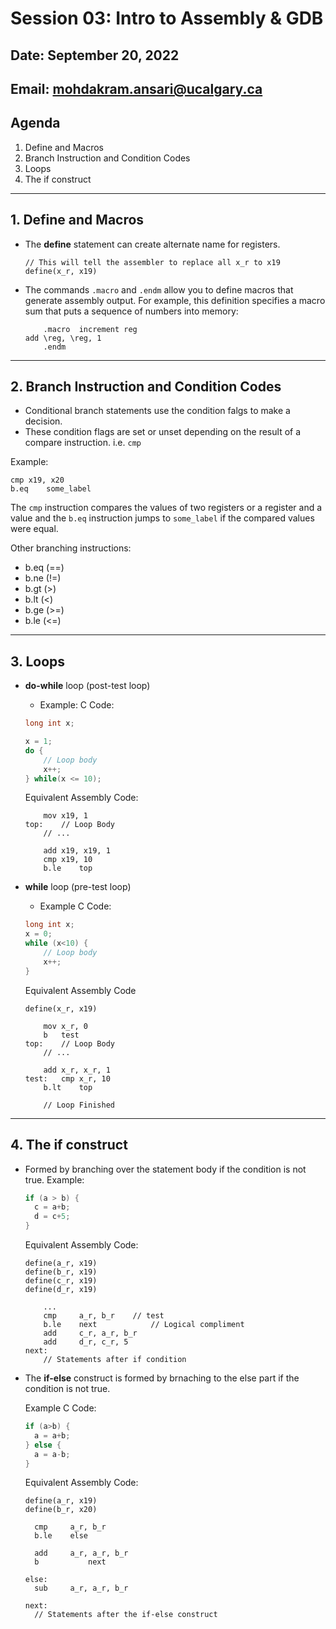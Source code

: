 # Session 03: Intro to Assembly & GDB

## Date: September 20, 2022

## Email: mohdakram.ansari@ucalgary.ca

## Agenda

1. Define and Macros
1. Branch Instruction and Condition Codes
1. Loops
1. The if construct



---
## 1. Define and Macros
- The **define** statement can create alternate name for registers.
	```assembly
	// This will tell the assembler to replace all x_r to x19
	define(x_r, x19)
	```
- The commands `.macro` and `.endm` allow you to define macros that generate assembly output. For example, this definition specifies a macro sum that puts a sequence of numbers into memory:
	```assembly
        .macro  increment reg
	add	\reg, \reg, 1
        .endm
	```

---
## 2. Branch Instruction and Condition Codes

- Conditional branch statements use the condition falgs to make a decision.
- These condition flags are set or unset depending on the result of a compare instruction. i.e. `cmp`

Example:
```assembly
cmp	x19, x20
b.eq	some_label
```

The `cmp` instruction compares the values of two registers or a register and a value and the `b.eq` instruction jumps to `some_label` if the compared values were equal.

Other branching instructions:
- b.eq (==)
- b.ne (!=)
- b.gt (>)
- b.lt (<)
- b.ge (>=)
- b.le (<=)


---
## 3. Loops

- **do-while** loop (post-test loop)
	- Example:
	C Code:
	```c
	long int x;
	
	x = 1;
	do {
		// Loop body
		x++;
	} while(x <= 10);
	```
	Equivalent Assembly Code:
	```assembly
		mov	x19, 1
	top:	// Loop Body
		// ...
		
		add	x19, x19, 1
		cmp	x19, 10
		b.le	top
	```

- **while** loop (pre-test loop)
	- Example
	C Code:
	```c
	long int x;
	x = 0;
	while (x<10) {
		// Loop body
		x++;
	}
	```
	Equivalent Assembly Code
	```assembly
	define(x_r, x19)
		
		mov	x_r, 0
		b	test
	top:	// Loop Body
		// ...
		
		add	x_r, x_r, 1
	test:	cmp	x_r, 10
		b.lt	top
		
		// Loop Finished				
	```


---
## 4. The if construct

- Formed by branching over the statement body if the condition is not true.
	Example:
	
	```c
	if (a > b) {
	  c = a+b;
	  d = c+5;
	}
	```
	
	Equivalent Assembly Code:
	
	```assembly
	define(a_r, x19)
	define(b_r, x19)
	define(c_r, x19)
	define(d_r, x19)
	
		...
		cmp		a_r, b_r	// test
		b.le	next			// Logical compliment
		add		c_r, a_r, b_r
		add		d_r, c_r, 5
	next:
		// Statements after if condition
	```

- The **if-else** construct is formed by brnaching to the else part if the condition is not true.

  Example C Code:

  ```c
  if (a>b) {
    a = a+b;
  } else {
    a = a-b;
  }
  ```

  Equivalent Assembly Code:

  ```assembly
  define(a_r, x19)
  define(b_r, x20)
  
  	cmp		a_r, b_r
  	b.le	else
  	
  	add		a_r, a_r, b_r
  	b			next
  	
  else:
  	sub		a_r, a_r, b_r
  	
  next:
  	// Statements after the if-else construct
  ```

  

  
